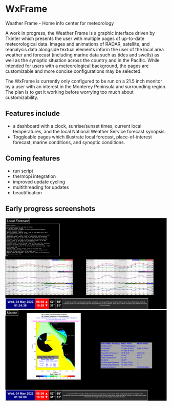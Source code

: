 # WxFrame
 Weather Frame - Home info center for meteorology
 
 A work in progress, the Weather Frame is a graphic interface driven by Tkinter which presents the user with multiple pages of up-to-date meteorological data.  Images and animations of RADAR, satellite, and reanalysis data alongside textual elements inform the user of the local area weather and forecast (including marine data such as tides and swells) as well as the synoptic situation across the country and in the Pacific.  While intended for users with a meteorological background, the pages are customizable and more concise configurations may be selected.
 
 The WxFrame is currently only configured to be run on a 21.5 inch monitor by a user with an interest in the Monterey Peninsula and surrounding region.  The plan is to get it working before worrying too much about customizability.
 
## Features include
- a dashboard with a clock, sunrise/sunset times, current local temperatures, and the local National Weather Service forecast synopsis.
- Toggleable pages which illustrate local forecast, place-of-interest forecast, marine conditions, and synoptic conditions.

## Coming features
- run script
- thermopi integration
- improved update cycling
- multithreading for updates
- beautification

## Early progress screenshots

![homepage](img/figures/homepage.png)
![marine](img/figures/marine.png)
